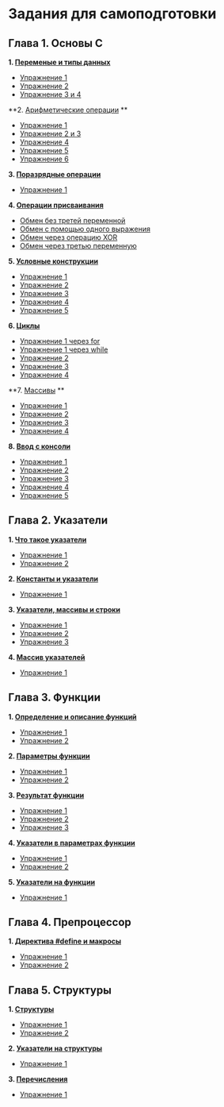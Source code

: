 # Задания для самоподготовки
## Глава 1. Основы С

**1. [Переменые и типы данных](https://github.com/Nailya-1005/Na/tree/main/folder%201)** 
   + [Упражнение 1](https://github.com/Nailya-1005/Na/blob/main/folder%201/ex.1)
   + [Упражнение 2](https://github.com/Nailya-1005/Na/blob/main/folder%201/ex.2)
   + [Упражнение 3 и 4](https://github.com/Nailya-1005/Na/blob/main/folder%201/ex.3%20and%20ex.4)
   
**2. [Арифметические операции](https://github.com/Nailya-1005/Na/tree/main/folder%202) **
   + [Упражнение 1](https://github.com/Nailya-1005/Na/blob/main/folder%202/ex.1)
   + [Упражнение 2 и 3](https://github.com/Nailya-1005/Na/blob/main/folder%202/ex.2%20and%20ex.3)
   + [Упражнение 4](https://github.com/Nailya-1005/Na/blob/main/folder%202/ex.4)
   + [Упражнение 5](https://github.com/Nailya-1005/Na/blob/main/folder%202/ex.5)
   + [Упражнение 6](https://github.com/Nailya-1005/Na/blob/main/folder%202/ex.6)

**3. [Поразрядные операции](https://github.com/Nailya-1005/Na/tree/main/folder%203/)**
   + [Упражнение 1](https://github.com/Nailya-1005/Na/blob/main/folder%203/ex.1)
   
**4. [Операции присваивания](https://github.com/Nailya-1005/Na/tree/main/folder%204)**
   + [Обмен без третей переменной](https://github.com/Nailya-1005/Na/blob/main/folder%204/ex.1)
   + [Обмен с помощью одного выражения](https://github.com/Nailya-1005/Na/blob/main/folder%204/ex.2)
   + [Обмен через операцию XOR](https://github.com/Nailya-1005/Na/blob/main/folder%204/ex.3)
   + [Обмен через третью переменную](https://github.com/Nailya-1005/Na/blob/main/folder%204/ex.4)

**5. [Условные конструкции](https://github.com/Nailya-1005/Na/tree/main/folder%205)**
   + [Упражнение 1](https://github.com/Nailya-1005/Na/blob/main/folder%205/ex.1)
   + [Упражнение 2](https://github.com/Nailya-1005/Na/blob/main/folder%205/ex.2)
   + [Упражнение 3](https://github.com/Nailya-1005/Na/blob/main/folder%205/ex.3)
   + [Упражнение 4](https://github.com/Nailya-1005/Na/blob/main/folder%205/ex.4)
   + [Упражнение 5](https://github.com/Nailya-1005/Na/blob/main/folder%205/ex.5)

**6. [Циклы](https://github.com/Nailya-1005/Na/tree/main/folder%206)**
   + [Упражнение 1 через for](https://github.com/Nailya-1005/Na/blob/main/folder%206/ex.1.1)
   + [Упражнение 1 через while](https://github.com/Nailya-1005/Na/blob/main/folder%206/ex.1.2)
   + [Упражнение 2](https://github.com/Nailya-1005/Na/blob/main/folder%206/ex.2)
   + [Упражнение 3](https://github.com/Nailya-1005/Na/blob/main/folder%206/ex.3)
   + [Упражнение 4](https://github.com/Nailya-1005/Na/blob/main/folder%206/ex.4)

**7. [Массивы](https://github.com/Nailya-1005/Na/tree/main/folder%207) **
   + [Упражнение 1](https://github.com/Nailya-1005/Na/blob/main/folder%207/ex.1)
   + [Упражнение 2](https://github.com/Nailya-1005/Na/blob/main/folder%207/ex.2)
   + [Упражнение 3](https://github.com/Nailya-1005/Na/blob/main/folder%207/ex.3)
   + [Упражнение 4](https://github.com/Nailya-1005/Na/blob/main/folder%207/ex.4)

**8. [Ввод с консоли](https://github.com/Nailya-1005/Na/tree/main/folder%208)**
   + [Упражнение 1](https://github.com/Nailya-1005/Na/blob/main/folder%208/ex.1)
   + [Упражнение 2](https://github.com/Nailya-1005/Na/blob/main/folder%208/ex.2)
   + [Упражнение 3](https://github.com/Nailya-1005/Na/blob/main/folder%208/ex.3)
   + [Упражнение 4](https://github.com/Nailya-1005/Na/blob/main/folder%208/ex.4)
   + [Упражнение 5](https://github.com/Nailya-1005/Na/blob/main/folder%208/ex.5)
   
## Глава 2. Указатели
**1. [Что такое указатели](https://github.com/Nailya-1005/Na/tree/main/folder%209)** 
   + [Упражнение 1](https://github.com/Nailya-1005/Na/blob/main/folder%209/ex.1)
   + [Упражнение 2](https://github.com/Nailya-1005/Na/blob/main/folder%209/ex.2)
     
**2. [Константы и указатели](https://github.com/Nailya-1005/Na/tree/main/folder%2010)** 
   + [Упражнение 1](https://github.com/Nailya-1005/Na/blob/main/folder%2010/ex.1)

**3. [Указатели, массивы и строки](https://github.com/Nailya-1005/Na/tree/main/folder%2011)**
   + [Упражнение 1](https://github.com/Nailya-1005/Na/blob/main/folder%2011/ex.1)
   + [Упражнение 2](https://github.com/Nailya-1005/Na/blob/main/folder%2011/ex.2)
   + [Упражнение 3](https://github.com/Nailya-1005/Na/blob/main/folder%2011/ex.3)
     
**4. [Массив указателей](https://github.com/Nailya-1005/Na/tree/main/folder%2012)**
   + [Упражнение 1](https://github.com/Nailya-1005/Na/blob/main/folder%2012/ex.1)

## Глава 3. Функции
**1. [Определение и описание функций](https://github.com/Nailya-1005/Na/tree/main/folder%2013)** 
   + [Упражнение 1](https://github.com/Nailya-1005/Na/blob/main/folder%2013/ex.1)
   + [Упражнение 2](https://github.com/Nailya-1005/Na/blob/main/folder%2013/ex.2)

**2. [Параметры функции](https://github.com/Nailya-1005/Na/tree/main/folder%2014)** 
   + [Упражнение 1](https://github.com/Nailya-1005/Na/blob/main/folder%2014/ex.1)
   + [Упражнение 2](https://github.com/Nailya-1005/Na/blob/main/folder%2014/ex.2)

**3. [Результат функции](https://github.com/Nailya-1005/Na/tree/main/folder%2015)**
   + [Упражнение 1](https://github.com/Nailya-1005/Na/blob/main/folder%2015/ex.1)
   + [Упражнение 2](https://github.com/Nailya-1005/Na/blob/main/folder%2015/ex.2)
   + [Упражнение 3](https://github.com/Nailya-1005/Na/blob/main/folder%2015/ex.3)

**4. [Указатели в параметрах функции](https://github.com/Nailya-1005/Na/tree/main/folder%2016)**
   + [Упражнение 1](https://github.com/Nailya-1005/Na/blob/main/folder%2016/ex.1)
   + [Упражнение 2](https://github.com/Nailya-1005/Na/blob/main/folder%2016/ex.2)
     
**5. [Указатели на функции](https://github.com/Nailya-1005/Na/tree/main/folder%2017)**
   + [Упражнение 1](https://github.com/Nailya-1005/Na/blob/main/folder%2017/ex.1)

## Глава 4. Препроцессор
**1. [Директива #define и макросы](https://github.com/Nailya-1005/Na/tree/main/folder%2018)** 
   + [Упражнение 1](https://github.com/Nailya-1005/Na/blob/main/folder%2018/ex.1)
   + [Упражнение 2](https://github.com/Nailya-1005/Na/blob/main/folder%2018/ex.2)

## Глава 5. Структуры
**1. [Структуры](https://github.com/Nailya-1005/Na/tree/main/folder%2019)** 
   + [Упражнение 1](https://github.com/Nailya-1005/Na/blob/main/folder%2019/ex.1)
   + [Упражнение 2](https://github.com/Nailya-1005/Na/blob/main/folder%2019/ex.2)

**2. [Указатели на структуры](https://github.com/Nailya-1005/Na/tree/main/folder%2020)** 
   + [Упражнение 1](https://github.com/Nailya-1005/Na/blob/main/folder%2020/ex.1)
     
**3. [Перечисления](https://github.com/Nailya-1005/Na/tree/main/folder%2021)**
   + [Упражнение 1](https://github.com/Nailya-1005/Na/blob/main/folder%2021/ex.1)
